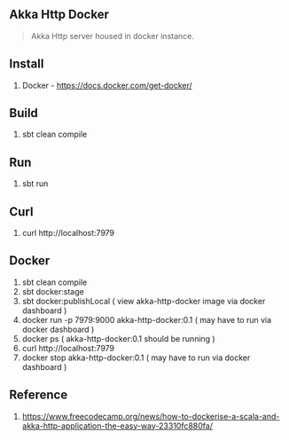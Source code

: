 Akka Http Docker
----------------
>Akka Http server housed in docker instance.

Install
-------
1. Docker - https://docs.docker.com/get-docker/

Build
-----
1. sbt clean compile

Run
---
1. sbt run

Curl
----
1. curl http://localhost:7979

Docker
------
1. sbt clean compile
2. sbt docker:stage
3. sbt docker:publishLocal ( view akka-http-docker image via docker dashboard )
4. docker run -p 7979:9000 akka-http-docker:0.1  ( may have to run via docker dashboard )
5. docker ps  ( akka-http-docker:0.1 should be running )
6. curl http://localhost:7979
7. docker stop akka-http-docker:0.1  ( may have to run via docker dashboard )

Reference
---------
1. https://www.freecodecamp.org/news/how-to-dockerise-a-scala-and-akka-http-application-the-easy-way-23310fc880fa/